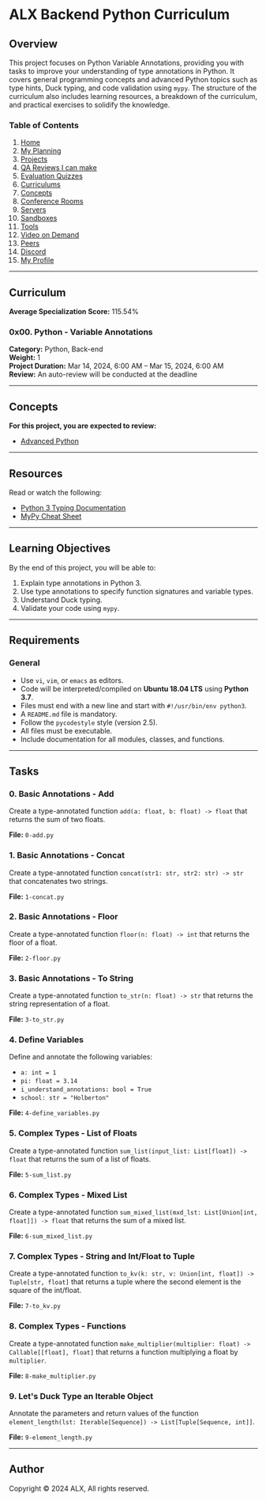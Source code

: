 # ALX Backend Python Curriculum

## Overview

This project focuses on Python Variable Annotations, providing you with tasks to improve your understanding of type annotations in Python. It covers general programming concepts and advanced Python topics such as type hints, Duck typing, and code validation using `mypy`. The structure of the curriculum also includes learning resources, a breakdown of the curriculum, and practical exercises to solidify the knowledge.

### Table of Contents

1. [Home](#home)
2. [My Planning](#my-planning)
3. [Projects](#projects)
4. [QA Reviews I can make](#qa-reviews-i-can-make)
5. [Evaluation Quizzes](#evaluation-quizzes)
6. [Curriculums](#curriculums)
7. [Concepts](#concepts)
8. [Conference Rooms](#conference-rooms)
9. [Servers](#servers)
10. [Sandboxes](#sandboxes)
11. [Tools](#tools)
12. [Video on Demand](#video-on-demand)
13. [Peers](#peers)
14. [Discord](#discord)
15. [My Profile](#my-profile)

---

## Curriculum

**Average Specialization Score:** 115.54%

### 0x00. Python - Variable Annotations

**Category:** Python, Back-end  
**Weight:** 1  
**Project Duration:** Mar 14, 2024, 6:00 AM – Mar 15, 2024, 6:00 AM  
**Review:** An auto-review will be conducted at the deadline

---

## Concepts

**For this project, you are expected to review:**

- [Advanced Python](#)

---

## Resources

Read or watch the following:

- [Python 3 Typing Documentation](https://docs.python.org/3/library/typing.html)
- [MyPy Cheat Sheet](https://mypy.readthedocs.io/en/stable/cheat_sheet_py3.html)

---

## Learning Objectives

By the end of this project, you will be able to:

1. Explain type annotations in Python 3.
2. Use type annotations to specify function signatures and variable types.
3. Understand Duck typing.
4. Validate your code using `mypy`.

---

## Requirements

### General

- Use `vi`, `vim`, or `emacs` as editors.
- Code will be interpreted/compiled on **Ubuntu 18.04 LTS** using **Python 3.7**.
- Files must end with a new line and start with `#!/usr/bin/env python3`.
- A `README.md` file is mandatory.
- Follow the `pycodestyle` style (version 2.5).
- All files must be executable.
- Include documentation for all modules, classes, and functions.

---

## Tasks

### 0. Basic Annotations - Add

Create a type-annotated function `add(a: float, b: float) -> float` that returns the sum of two floats.

**File:** `0-add.py`

### 1. Basic Annotations - Concat

Create a type-annotated function `concat(str1: str, str2: str) -> str` that concatenates two strings.

**File:** `1-concat.py`

### 2. Basic Annotations - Floor

Create a type-annotated function `floor(n: float) -> int` that returns the floor of a float.

**File:** `2-floor.py`

### 3. Basic Annotations - To String

Create a type-annotated function `to_str(n: float) -> str` that returns the string representation of a float.

**File:** `3-to_str.py`

### 4. Define Variables

Define and annotate the following variables:

- `a: int = 1`
- `pi: float = 3.14`
- `i_understand_annotations: bool = True`
- `school: str = "Holberton"`

**File:** `4-define_variables.py`

### 5. Complex Types - List of Floats

Create a type-annotated function `sum_list(input_list: List[float]) -> float` that returns the sum of a list of floats.

**File:** `5-sum_list.py`

### 6. Complex Types - Mixed List

Create a type-annotated function `sum_mixed_list(mxd_lst: List[Union[int, float]]) -> float` that returns the sum of a mixed list.

**File:** `6-sum_mixed_list.py`

### 7. Complex Types - String and Int/Float to Tuple

Create a type-annotated function `to_kv(k: str, v: Union[int, float]) -> Tuple[str, float]` that returns a tuple where the second element is the square of the int/float.

**File:** `7-to_kv.py`

### 8. Complex Types - Functions

Create a type-annotated function `make_multiplier(multiplier: float) -> Callable[[float], float]` that returns a function multiplying a float by `multiplier`.

**File:** `8-make_multiplier.py`

### 9. Let's Duck Type an Iterable Object

Annotate the parameters and return values of the function `element_length(lst: Iterable[Sequence]) -> List[Tuple[Sequence, int]]`.

**File:** `9-element_length.py`

---

## Author

Copyright © 2024 ALX, All rights reserved.

